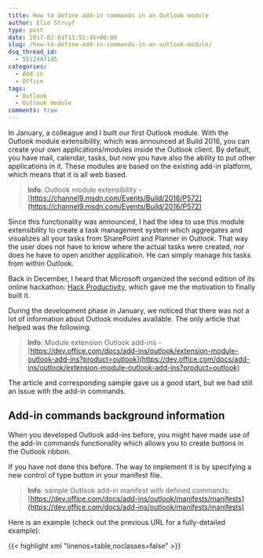 ```yaml
---
title: How to define add-in commands in an Outlook module
author: Elio Struyf
type: post
date: 2017-02-01T13:55:45+00:00
slug: /how-to-define-add-in-commands-in-an-outlook-module/
dsq_thread_id:
  - 5512447145
categories:
  - Add-in
  - Office
tags:
  - Outlook
  - Outlook module
comments: true
---
```


In January, a colleague and I built our first Outlook module. With the Outlook module extensibility, which was announced at Build 2016, you can create your own applications/modules inside the Outlook client. By default, you have mail, calendar, tasks, but now you have also the ability to put other applications in it. These modules are based on the existing add-in platform, which means that it is all web based.

> **Info**: Outlook module extensibility - [https://channel9.msdn.com/Events/Build/2016/P572](https://channel9.msdn.com/Events/Build/2016/P572)

Since this functionality was announced, I had the idea to use this module extensibility to create a task management system which aggregates and visualizes all your tasks from SharePoint and Planner in Outlook. That way the user does not have to know where the actual tasks were created, nor does he have to open another application. He can simply manage his tasks from within Outlook.


Back in December, I heard that Microsoft organized the second edition of its online hackathon: [Hack Productivity](https://hackproductivity.devpost.com/), which gave me the motivation to finally built it.


During the development phase in January, we noticed that there was not a lot of information about Outlook modules available. The only article that helped was the following:


> **Info**: Module extension Outlook add-ins - [https://dev.office.com/docs/add-ins/outlook/extension-module-outlook-add-ins?product=outlook](https://dev.office.com/docs/add-ins/outlook/extension-module-outlook-add-ins?product=outlook)

The article and corresponding sample gave us a good start, but we had still an issue with the add-in commands.


## Add-in commands background information

When you developed Outlook add-ins before, you might have made use of the add-in commands functionality which allows you to create buttons in the Outlook ribbon.

If you have not done this before. The way to implement it is by specifying a new control of type button in your manifest file.

> **Info**: sample Outlook add-in manifest with defined commands: [https://dev.office.com/docs/add-ins/outlook/manifests/manifests](https://dev.office.com/docs/add-ins/outlook/manifests/manifests)

Here is an example (check out the previous URL for a fully-detailed example):

{{< highlight xml "linenos=table,noclasses=false" >}}
<Control xsi:type="Button" id="btnSample">
  <Label resid="lblSampleButtonLabel" />
  <Supertip>
    <Title resid="lblSampleButtonLabel" />
    <Description resid="lblSampleButtonDescription" />
  </Supertip>
  <Icon>
    <bt:Image size="16" resid="icon-16" />
    <bt:Image size="32" resid="icon-32" />
    <bt:Image size="80" resid="icon-80" />
  </Icon>
  <Action xsi:type="ExecuteFunction">
    <FunctionName>sampleFunction</FunctionName>
  </Action>
</Control>
{{< / highlight >}}

If you specified everything correctly in your manifest it will get displayed in Outlook. When you click on the button, it will execute the function which is defined in the **ExecuteFunction** action element. Which in this case is the **sampleFunction**.

To allow this functionality to work, you have to specify a **FunctionFile** element with a reference to a page that contains all the command action functions (JavaScript).

{{< highlight xml "linenos=table,noclasses=false" >}}
<FunctionFile resid="functionFile" />
{{< / highlight >}}


## Implementing add-in commands in a Outlook module

When I was building the module, it looked as it used the same kind of functionality for defining commands.

In the sample manifest file of the Outlook module, there is also a FunctionFile reference defined. I updated this in my first implementation, with a reference to a function HTML file. When I loaded the module in Outlook, whatever I tried, the buttons functions were never triggered. When I opened Fiddler to check if my HTML was even loaded. I did not see any requests made to that file.

The last thing tried was to define the functions in my module JavaScript file. That is when the buttons began to work!

So, what I concluded is that the FunctionFile is not required for module add-in command.

## Sample

Here is a very simple Outlook module sample:

{{< caption-legacy "uploads/2017/02/020117_1337_Usingaddinc1.png" "Sample Outlook module to show the command functionality" >}}

On the following GitHub repository, you can check out the code: [Outlook module command sample](https://github.com/estruyf/OutlookModuleCommandSample).
